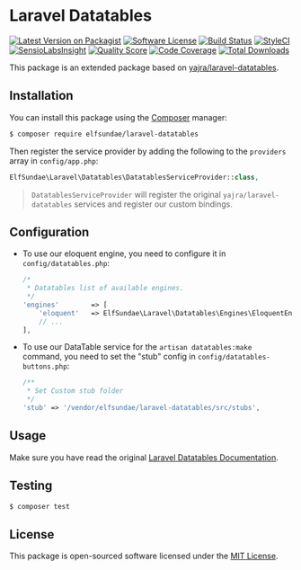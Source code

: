 # Laravel Datatables

[![Latest Version on Packagist](https://img.shields.io/packagist/v/elfsundae/laravel-datatables.svg?style=flat-square)](https://packagist.org/packages/elfsundae/laravel-datatables)
[![Software License](https://img.shields.io/badge/license-MIT-brightgreen.svg?style=flat-square)](LICENSE.md)
[![Build Status](https://img.shields.io/travis/ElfSundae/laravel-datatables/master.svg?style=flat-square)](https://travis-ci.org/ElfSundae/laravel-datatables)
[![StyleCI](https://styleci.io/repos/94647284/shield)](https://styleci.io/repos/94647284)
[![SensioLabsInsight](https://img.shields.io/sensiolabs/i/6fe19cb9-8907-46f6-9f06-644c8bfb5f94.svg?style=flat-square)](https://insight.sensiolabs.com/projects/6fe19cb9-8907-46f6-9f06-644c8bfb5f94)
[![Quality Score](https://img.shields.io/scrutinizer/g/ElfSundae/laravel-datatables.svg?style=flat-square)](https://scrutinizer-ci.com/g/ElfSundae/laravel-datatables)
[![Code Coverage](https://img.shields.io/scrutinizer/coverage/g/ElfSundae/laravel-datatables/master.svg?style=flat-square)](https://scrutinizer-ci.com/g/ElfSundae/laravel-datatables/?branch=master)
[![Total Downloads](https://img.shields.io/packagist/dt/elfsundae/laravel-datatables.svg?style=flat-square)](https://packagist.org/packages/elfsundae/laravel-datatables)

This package is an extended package based on [yajra/laravel-datatables](https://github.com/yajra/laravel-datatables).

## Installation

You can install this package using the [Composer](https://getcomposer.org) manager:

```sh
$ composer require elfsundae/laravel-datatables
```

Then register the service provider by adding the following to the `providers` array in `config/app.php`:

```php
ElfSundae\Laravel\Datatables\DatatablesServiceProvider::class,
```

> `DatatablesServiceProvider` will register the original `yajra/laravel-datatables` services and register our custom bindings.

## Configuration

- To use our eloquent engine, you need to configure it in `config/datatables.php`:

    ```php
    /*
     * Datatables list of available engines.
     */
    'engines'        => [
        'eloquent'   => ElfSundae\Laravel\Datatables\Engines\EloquentEngine::class,
        // ...
    ],
    ```

- To use our DataTable service for the `artisan datatables:make` command,  you need to set the "stub" config in `config/datatables-buttons.php`:

    ```php
    /**
     * Set Custom stub folder
     */
    'stub' => '/vendor/elfsundae/laravel-datatables/src/stubs',
    ```

## Usage

Make sure you have read the original [Laravel Datatables Documentation](https://yajrabox.com/docs/laravel-datatables).

## Testing

```sh
$ composer test
```

## License

This package is open-sourced software licensed under the [MIT License](LICENSE.md).
